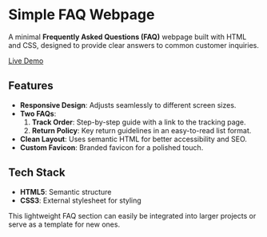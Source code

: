 # Simple FAQ Webpage

A minimal **Frequently Asked Questions (FAQ)** webpage built with HTML and CSS, designed to provide clear answers to common customer inquiries.

[Live Demo](https://arman-anm.github.io/Simple-Frequently-Asked-Questions)

## Features
- **Responsive Design**: Adjusts seamlessly to different screen sizes.
- **Two FAQs**:
  1. **Track Order**: Step-by-step guide with a link to the tracking page.
  2. **Return Policy**: Key return guidelines in an easy-to-read list format.
- **Clean Layout**: Uses semantic HTML for better accessibility and SEO.
- **Custom Favicon**: Branded favicon for a polished touch.

## Tech Stack
- **HTML5**: Semantic structure
- **CSS3**: External stylesheet for styling

This lightweight FAQ section can easily be integrated into larger projects or serve as a template for new ones.

 
